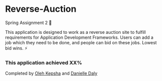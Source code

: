 # Reverse-Auction
Spring Assignment 2 :hibiscus:

This application is designed to work as a reverse auction site to fulfill requirements for Application Development Frameworks. 
Users can add a job which they need to be done, and people can bid on these jobs. Lowest bid wins. :zap: 

### This application achieved XX% 
Completed by [Oleh Kepsha](https://www.github.com/Gaganok) and [Danielle Daly](www.github.com/danielle253)
